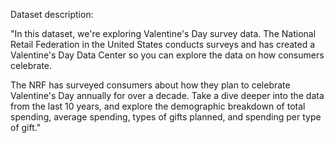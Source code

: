 Dataset description: 

"In this dataset, we're exploring Valentine's Day survey data. The National Retail Federation in the United States conducts surveys and has created a Valentine's Day Data Center so you can explore the data on how consumers celebrate.

The NRF has surveyed consumers about how they plan to celebrate Valentine's Day annually for over a decade. Take a dive deeper into the data from the last 10 years, and explore the demographic breakdown of total spending, average spending, types of gifts planned, and spending per type of gift."
